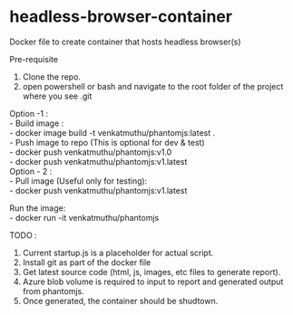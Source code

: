 # headless-browser-container
Docker file to create container that hosts headless browser(s)

Pre-requisite
1. Clone the repo.
2. open powershell or bash and navigate to the root folder of the project where you see .git

Option -1 :  
	- Build image :  
		- docker image build -t venkatmuthu/phantomjs:latest .  
	- Push image to repo (This is optional for dev & test)  
		- docker push venkatmuthu/phantomjs:v1.0  
		- docker push venkatmuthu/phantomjs:v1.latest  
Option - 2 :  
	- Pull image (Useful only for testing):  
		- docker push venkatmuthu/phantomjs:v1.latest  
		
		
Run the image:  
	- docker run -it venkatmuthu/phantomjs  
	
TODO : 
1. Current startup.js is a placeholder for actual script.
2. Install git as part of the docker file 
3. Get latest source code (html, js, images, etc files to generate report).
3. Azure blob volume is required to input to report and generated output from phantomjs.
4. Once generated, the container should be shudtown.
